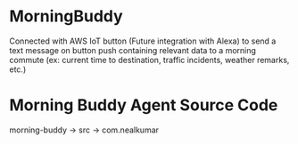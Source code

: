 # MorningBuddy
Connected with AWS IoT button (Future integration with Alexa) to send a text message on button push containing relevant data to a morning commute (ex: current time to destination, traffic incidents, weather remarks, etc.)

# Morning Buddy Agent Source Code

morning-buddy -> src -> com.nealkumar
